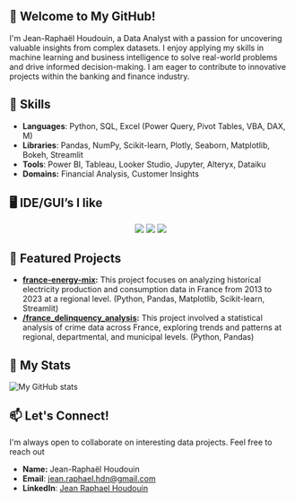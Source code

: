 👋 **Welcome to My GitHub!**
---
I'm Jean-Raphaël Houdouin, a Data Analyst with a passion for uncovering valuable insights from complex datasets. I enjoy applying my skills in machine learning and business intelligence to solve real-world problems and drive informed decision-making. I am eager to contribute to innovative projects within the banking and finance industry.

## 🔧 Skills

- **Languages**: Python, SQL, Excel (Power Query, Pivot Tables, VBA, DAX, M)  
- **Libraries**: Pandas, NumPy, Scikit-learn, Plotly, Seaborn, Matplotlib, Bokeh, Streamlit
- **Tools**: Power BI, Tableau, Looker Studio, Jupyter, Alteryx, Dataiku
- **Domains:** Financial Analysis, Customer Insights

## 🖥️ IDE/GUI’s I like

<p align="center">
<img src="https://img.shields.io/badge/Visual_Studio_Code-#000000?style=for-the-badge&logo=visual%20studio%20code&logoColor=black" />
<img src="https://img.shields.io/badge/Jupyter-000000?style=for-the-badge&logo=Jupyter&logoColor=black" />
<img src="https://img.shields.io/badge/PyCharm-#000000?style=for-the-badge&logo=PyCharm&logoColor=black" />
</p>

## 💼 Featured Projects

* **[france-energy-mix](https://github.com/rhoudouin/france-energy-mix):**  This project focuses on analyzing historical electricity production and consumption data in France from 2013 to 2023 at a regional level. (Python, Pandas, Matplotlib, Scikit-learn, Streamlit)
* **[/france_delinquency_analysis](https://github.com/rhoudouin/france_delinquency_analysis):** This project involved a statistical analysis of crime data across France, exploring trends and patterns at regional, departmental, and municipal levels. (Python, Pandas)

## 👤 My Stats
![My GitHub stats](https://github-readme-stats.vercel.app/api?username=rhoudouin&show_icons=true&theme=tranparent)

## 📫 Let's Connect!

I'm always open to collaborate on interesting data projects. Feel free to reach out

* **Name:** Jean-Raphaël Houdouin
* **Email**: jean.raphael.hdn@gmail.com
* **LinkedIn**: [Jean Raphael Houdouin](https://linkedin.com/in/jeanraphaelhoudouin)

